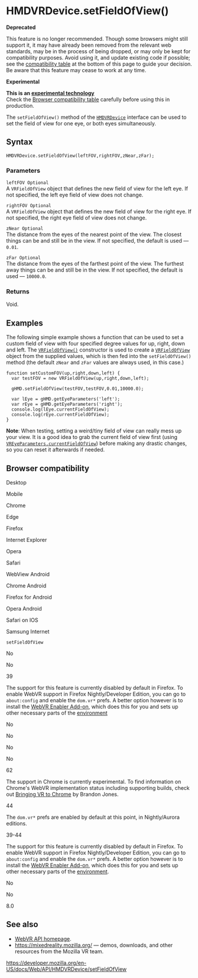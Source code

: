 # HMDVRDevice.setFieldOfView()

**Deprecated**

This feature is no longer recommended. Though some browsers might still support it, it may have already been removed from the relevant web standards, may be in the process of being dropped, or may only be kept for compatibility purposes. Avoid using it, and update existing code if possible; see the [compatibility table](#browser_compatibility) at the bottom of this page to guide your decision. Be aware that this feature may cease to work at any time.

**Experimental**

**This is an [experimental technology](https://developer.mozilla.org/en-US/docs/MDN/Guidelines/Conventions_definitions#experimental)**  
Check the [Browser compatibility table](#browser_compatibility) carefully before using this in production.

The `setFieldOfView()` method of the [`HMDVRDevice`](../hmdvrdevice) interface can be used to set the field of view for one eye, or both eyes simultaneously.

## Syntax

    HMDVRDevice.setFieldOfView(leftFOV,rightFOV,zNear,zFar);

### Parameters

`leftFOV Optional`  
A `VRFieldOfView` object that defines the new field of view for the left eye. If not specified, the left eye field of view does not change.

`rightFOV Optional`  
A `VRFieldOfView` object that defines the new field of view for the right eye. If not specified, the right eye field of view does not change.

`zNear Optional`  
The distance from the eyes of the nearest point of the view. The closest things can be and still be in the view. If not specified, the default is used — `0.01`.

`zFar Optional`  
The distance from the eyes of the farthest point of the view. The furthest away things can be and still be in the view. If not specified, the default is used — `10000.0`.

### Returns

Void.

## Examples

The following simple example shows a function that can be used to set a custom field of view with four specified degree values for up, right, down and left. The [`VRFieldOfView()`](../vrfieldofview/vrfieldofview) constructor is used to create a [`VRFieldOfView`](../vrfieldofview) object from the supplied values, which is then fed into the `setFieldOfView()` method (the default `zNear` and `zFar` values are always used, in this case.)

    function setCustomFOV(up,right,down,left) {
      var testFOV = new VRFieldOfView(up,right,down,left);

      gHMD.setFieldOfView(testFOV,testFOV,0.01,10000.0);

      var lEye = gHMD.getEyeParameters('left');
      var rEye = gHMD.getEyeParameters('right');
      console.log(lEye.currentFieldOfView);
      console.log(rEye.currentFieldOfView);
    }

**Note**: When testing, setting a weird/tiny field of view can really mess up your view. It is a good idea to grab the current field of view first (using [`VREyeParameters.currentFieldOfView`](../vreyeparameters/fieldofview)) before making any drastic changes, so you can reset it afterwards if needed.

## Browser compatibility

Desktop

Mobile

Chrome

Edge

Firefox

Internet Explorer

Opera

Safari

WebView Android

Chrome Android

Firefox for Android

Opera Android

Safari on IOS

Samsung Internet

`setFieldOfView`

No

No

39

The support for this feature is currently disabled by default in Firefox. To enable WebVR support in Firefox Nightly/Developer Edition, you can go to `about:config` and enable the `dom.vr*` prefs. A better option however is to install the [WebVR Enabler Add-on](http://www.mozvr.com/downloads/webvr-addon-0.1.0.xpi), which does this for you and sets up other necessary parts of the [environment](https://developer.mozilla.org/docs/Web/API/WebVR_API/WebVR_environment_setup)

No

No

No

No

62

The support in Chrome is currently experimental. To find information on Chrome's WebVR implementation status including supporting builds, check out [Bringing VR to Chrome](http://blog.tojicode.com/2014/07/bringing-vr-to-chrome.html) by Brandon Jones.

44

The `dom.vr*` prefs are enabled by default at this point, in Nightly/Aurora editions.

39-44

The support for this feature is currently disabled by default in Firefox. To enable WebVR support in Firefox Nightly/Developer Edition, you can go to `about:config` and enable the `dom.vr*` prefs. A better option however is to install the [WebVR Enabler Add-on](http://www.mozvr.com/downloads/webvr-addon-0.1.0.xpi), which does this for you and sets up other necessary parts of the [environment](https://developer.mozilla.org/docs/Web/API/WebVR_API/WebVR_environment_setup).

No

No

8.0

## See also

- [WebVR API homepage](../webvr_api).
- <https://mixedreality.mozilla.org/> — demos, downloads, and other resources from the Mozilla VR team.

<a href="https://developer.mozilla.org/en-US/docs/Web/API/HMDVRDevice/setFieldOfView" class="_attribution-link">https://developer.mozilla.org/en-US/docs/Web/API/HMDVRDevice/setFieldOfView</a>
